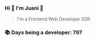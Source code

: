 ### Hi 👋 I&#39;m Juani 🦁

> I&#39;m a Frontend Web Developer SSR

### 📚 Days being a developer: 797
